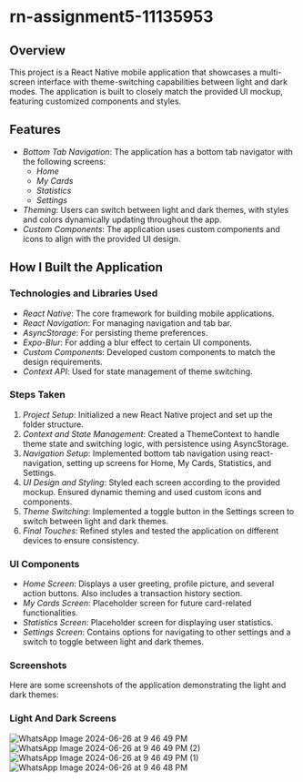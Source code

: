 # rn-assignment5-11135953

## Overview

This project is a React Native mobile application that showcases a multi-screen interface with theme-switching capabilities between light and dark modes. The application is built to closely match the provided UI mockup, featuring customized components and styles.

## Features

- *Bottom Tab Navigation*: The application has a bottom tab navigator with the following screens:
  - *Home*
  - *My Cards*
  - *Statistics*
  - *Settings*
- *Theming*: Users can switch between light and dark themes, with styles and colors dynamically updating throughout the app.
- *Custom Components*: The application uses custom components and icons to align with the provided UI design.

## How I Built the Application

### Technologies and Libraries Used

- *React Native*: The core framework for building mobile applications.
- *React Navigation*: For managing navigation and tab bar.
- *AsyncStorage*: For persisting theme preferences.
- *Expo-Blur*: For adding a blur effect to certain UI components.
- *Custom Components*: Developed custom components to match the design requirements.
- *Context API*: Used for state management of theme switching.

### Steps Taken

1. *Project Setup*: Initialized a new React Native project and set up the folder structure.
2. *Context and State Management*: Created a ThemeContext to handle theme state and switching logic, with persistence using AsyncStorage.
3. *Navigation Setup*: Implemented bottom tab navigation using react-navigation, setting up screens for Home, My Cards, Statistics, and Settings.
4. *UI Design and Styling*: Styled each screen according to the provided mockup. Ensured dynamic theming and used custom icons and components.
5. *Theme Switching*: Implemented a toggle button in the Settings screen to switch between light and dark themes.
6. *Final Touches*: Refined styles and tested the application on different devices to ensure consistency.

### UI Components

- *Home Screen*: Displays a user greeting, profile picture, and several action buttons. Also includes a transaction history section.
- *My Cards Screen*: Placeholder screen for future card-related functionalities.
- *Statistics Screen*: Placeholder screen for displaying user statistics.
- *Settings Screen*: Contains options for navigating to other settings and a switch to toggle between light and dark themes.

### Screenshots

Here are some screenshots of the application demonstrating the light and dark themes:
### Light And Dark Screens
![WhatsApp Image 2024-06-26 at 9 46 49 PM](https://github.com/SamKnyarko/rn-assignment5-11352618/assets/151433019/25558e6c-b4be-4b86-8fcd-3f8344e5dac2)
![WhatsApp Image 2024-06-26 at 9 46 49 PM (2)](https://github.com/SamKnyarko/rn-assignment5-11352618/assets/151433019/a05dafad-f777-46d0-acb3-bdfcc04be853)
![WhatsApp Image 2024-06-26 at 9 46 49 PM (1)](https://github.com/SamKnyarko/rn-assignment5-11352618/assets/151433019/f763b392-01bd-49c7-aa78-a9e4ec29fd08)
![WhatsApp Image 2024-06-26 at 9 46 48 PM](https://github.com/SamKnyarko/rn-assignment5-11352618/assets/151433019/fb41c814-d908-4b36-ad00-30b617a3096c)

